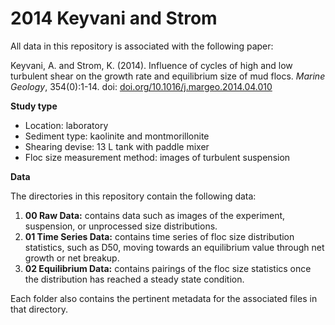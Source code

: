 # 2014 Keyvani and Strom

All data in this repository is associated with the following paper:

Keyvani, A. and Strom, K. (2014). Influence of cycles of high and low turbulent shear on the growth rate and equilibrium size of mud flocs. *Marine Geology*, 354(0):1-14. doi: [doi.org/10.1016/j.margeo.2014.04.010](https://doi.org/10.1016/j.margeo.2014.04.010)

__Study type__
- Location: laboratory
- Sediment type: kaolinite and montmorillonite
- Shearing devise: 13 L tank with paddle mixer
- Floc size measurement method: images of turbulent suspension

__Data__

The directories in this repository contain the following data:
1. __00 Raw Data:__ contains data such as images of the experiment, suspension, or unprocessed size distributions.
2. __01 Time Series Data:__ contains time series of floc size distribution statistics, such as D50, moving towards an equilibrium value through net growth or net breakup.
3. __02 Equilibrium Data:__ contains pairings of the floc size statistics once the distribution has reached a steady state condition.

Each folder also contains the pertinent metadata for the associated files in that directory.
